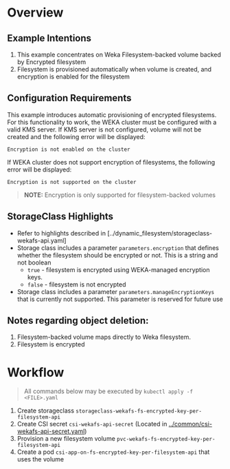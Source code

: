 # Overview
## Example Intentions
1. This example concentrates on Weka Filesystem-backed volume backed by Encrypted filesystem
2. Filesystem is provisioned automatically when volume is created, and encryption is enabled for the filesystem

## Configuration Requirements
This example introduces automatic provisioning of encrypted filesystems. 
For this functionality to work, the WEKA cluster must be configured with a valid KMS server.
If KMS server is not configured, volume will not be created and the following error will be displayed:
```
Encryption is not enabled on the cluster
```
If WEKA cluster does not support encryption of filesystems, the following error will be displayed:
```
Encryption is not supported on the cluster
```

> **NOTE:** Encryption is only supported for filesystem-backed volumes

## StorageClass Highlights
- Refer to highlights described in [../dynamic_filesystem/storageclass-wekafs-api.yaml]
- Storage class includes a parameter `parameters.encryption` that defines whether the filesystem should be encrypted or not. This is a string and not boolean
    - `true` - filesystem is encrypted using WEKA-managed encryption keys.
    - `false` - filesystem is not encrypted
- Storage class includes a parameter `parameters.manageEncryptionKeys` that is currently not supported. This parameter is reserved for future use

## Notes regarding object deletion:
1. Filesystem-backed volume maps directly to Weka filesystem. 
2. Filesystem is encrypted

# Workflow
> All commands below may be executed by `kubectl apply -f <FILE>.yaml`
1. Create storageclass `storageclass-wekafs-fs-encrypted-key-per-filesystem-api`
2. Create CSI secret `csi-wekafs-api-secret`  (Located in [../common/csi-wekafs-api-secret.yaml](../common/csi-wekafs-api-secret.yaml)) 
3. Provision a new filesystem volume `pvc-wekafs-fs-encrypted-key-per-filesystem-api`
4. Create a pod `csi-app-on-fs-encrypted-key-per-filesystem-api` that uses the volume
